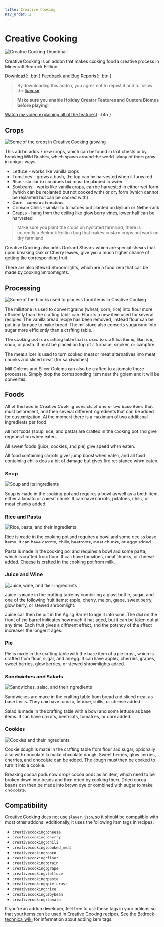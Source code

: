 ```yaml
---
title: Creative Cooking
nav_order: 2
---
```


# Creative Cooking
![Creative Cooking Thumbnail](/images/creativecooking/cc_0.png)

Creative Cooking is an addon that makes cooking food a creative process in Minecraft Bedrock Edition.

[Download](/creativecooking.mcaddon){: .btn } [Feedback and Bug Reports](https://docs.google.com/forms/d/e/1FAIpQLSeKr_PbqUBF1kBB8lWgr_bC1CY1TPUCAHrPu0u4AxsGWloGvQ/viewform){: .btn }

> By downloading this addon, you agree not to repost it and to follow the [license](/licensing.html)

> **Make sure you enable Holiday Creator Features and Custom Biomes before playing!**

[Watch my video explaining all of the features](https://youtu.be/sulms5fp2fI){: .btn }

## Crops
![Some of the crops in Creative Cooking growing](/images/creativecooking/cc_1.png)

This addon adds 7 new crops, which can be found in loot chests or by breaking Wild Bushes, which spawn around the world. Many of them grow in unique ways.
- Lettuce - works like vanilla crops
- Tomatoes - grows a bush, the top can be harvested when it turns red
- Rice - similar to tomatoes but must be planted in water
- Soybeans - works like vanilla crops, can be harvested in either wet form (which can be replanted but not cooked with) or dry form (which cannot be replanted but can be cooked with)
- Corn - same as tomatoes
- Crimson Chilis - similar to tomatoes but planted on Nylium or Netherrack
- Grapes - hang from the ceiling like glow berry vines, lower half can be harvested

> Make sure you plant the crops on hydrated farmland, there is currently a Bedrock Edition bug that makes custom crops not work on dry farmland.

Creative Cooking also adds Orchard Shears, which are special shears that upon breaking Oak or Cherry leaves, give you a much higher chance of getting the corresponding fruit.

There are also Stewed Shroomlights, which are a food item that can be made by cooking Shroomlights.

## Processing
![Some of the blocks used to process food items in Creative Cooking](/images/creativecooking/cc_2.png)

The millstone is used to convert grains (wheat, corn, rice) into flour more efficiently than the crafting table can. Flour is a new item used for several recipies. The vanilla bread recipe has been removed, instead flour can be put in a furnace to make bread. The millstone also converts sugarcane into sugar more efficiently than a crafting table.

The cooking pot is a crafting table that is used to craft hot items, like rice, soup, or pasta. It must be placed on top of a furnace, smoker, or campfire.

The meat slicer is used to turn cooked meat or meat alternatives into meat chunks and sliced meat (for sandwiches).

Mill Golems and Slicer Golems can also be crafted to automate those processes. Simply drop the corresponding item near the golem and it will be converted.

## Foods
All of the food in Creative Cooking consists of one or two base items that must be present, and then several different ingredients that can be added for customization. At the moment there is a maximum of two additional ingredients per food.

All hot foods (soup, rice, and pasta) are crafted in the cooking pot and give regeneration when eaten.

All sweet foods (juice, cookies, and pie) give speed when eaten.

All food containing carrots gives jump boost when eaten, and all food containing chilis deals a bit of damage but gives fire resistance when eaten.

### Soup
![Soup and its ingredients](/images/creativecooking/cc_3.png)

Soup is made in the cooking pot and requires a bowl as well as a broth item, either a tomato or a meat chunk. It can have carrots, potatoes, chilis, or meat chunks added.

### Rice and Pasta
![Rice, pasta, and their ingredients](/images/creativecooking/cc_4.png)

Rice is made in the cooking pot and requires a bowl and some rice as base items. It can have carrots, chilis, beetroots, meat chunks, or eggs added.

Pasta is made in the cooking pot and requires a bowl and some pasta, which is crafted from flour. It can have tomatoes, meat chunks, or cheese added. Cheese is crafted in the cooking pot from milk.

### Juice and Wine
![Juice, wine, and their ingredients](/images/creativecooking/cc_5.png)

Juice is made in the crafting table by combining a glass bottle, sugar, and one of the following fruit items: apple, cherry, melon, grape, sweet berry, glow berry, or stewed shroomlight.

Juice can then be put in the Aging Barrel to age it into wine. The dial on the front of the barrel indicates how much it has aged, but it can be taken out at any time. Each fruit gives a different effect, and the potency of the effect increases the longer it ages.

### Pie
Pie is made in the crafting table with the base item of a pie crust, which is crafted from flour, sugar, and an egg. It can have apples, cherries, grapes, sweet berries, glow berries, or stewed shroomlights added.

### Sandwiches and Salads
![Sandwiches, salad, and their ingredients](/images/creativecooking/cc_6.png)

Sandwiches are made in the crafting table from bread and sliced meat as base items. They can have tomato, lettuce, chilis, or cheese added.

Salad is made in the crafting table with a bowl and some lettuce as base items. It can have carrots, beetroots, tomatoes, or corn added.

### Cookies
![Cookies and their ingredients](/images/creativecooking/cc_7.png)

Cookie dough is made in the crafting table from flour and sugar, optionally also with chocolate to make chocolate dough. Sweet berries, glow berries, cherries, and chocolate can be added. The dough must then be cooked to turn it into a cookie.

Breaking cocoa pods now drops cocoa pods as an item, which need to be broken down into beans and then dried by cooking them. Dried cocoa beans can then be made into brown dye or combined with sugar to make chocolate.

## Compatibility
Creative Cooking does not use `player.json`, so it should be compatible with most other addons. Additionally, it uses the following item tags in recipes:
- `creativecooking:cheese`
- `creativecooking:cherry`
- `creativecooking:chili`
- `creativecooking:cooked_meat`
- `creativecooking:corn`
- `creativecooking:flour`
- `creativecooking:grain`
- `creativecooking:grape`
- `creativecooking:lettuce`
- `creativecooking:pasta`
- `creativecooking:pie_crust`
- `creativecooking:rice`
- `creativecooking:soybean`
- `creativecooking:tomato`

If you're an addon developer, feel free to use these tags in your addons so that your items can be used in Creative Cooking recipes. See the [Bedrock technical wiki](https://wiki.bedrock.dev/items/items-16.html#item-tags) for information about adding item tags.